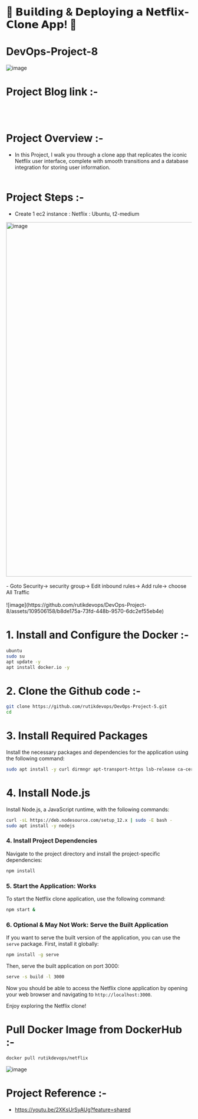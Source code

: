 # 🚀 𝗕𝘂𝗶𝗹𝗱𝗶𝗻𝗴 & 𝗗𝗲𝗽𝗹𝗼𝘆𝗶𝗻𝗴 𝗮 𝗡𝗲𝘁𝗳𝗹𝗶𝘅-𝗖𝗹𝗼𝗻𝗲 𝗔𝗽𝗽! 🚀
# DevOps-Project-8
![image](https://github.com/rutikdevops/DevOps-Project-8/assets/109506158/e0e5f808-2ab9-4185-b8ed-519c55073416)
# Project Blog link :-
<br></br>

# Project Overview :-
- In this Project, I walk you through a clone app that replicates the iconic Netflix user interface, complete with smooth transitions and a database integration for storing user information.
<br></br>

# Project Steps :-
- Create 1 ec2 instance : Netflix : Ubuntu, t2-medium
<img width="960" alt="image" src="https://github.com/rutikdevops/DevOps-Project-8/assets/109506158/ed82d619-c843-4065-8512-796d4be75637">
<br></br>
- Goto Security-> security group-> Edit inbound rules-> Add rule-> choose All Traffic
<br></br>
![image](https://github.com/rutikdevops/DevOps-Project-8/assets/109506158/b8de175a-73fd-448b-9570-6dc2ef55eb4e)



# 1. Install and Configure the Docker :-
```bash
ubuntu
sudo su
apt update -y
apt install docker.io -y
```


# 2. Clone the Github code :-
```bash
git clone https://github.com/rutikdevops/DevOps-Project-5.git
cd
```


# 3. Install Required Packages

Install the necessary packages and dependencies for the application using the following command:

```bash
sudo apt install -y curl dirmngr apt-transport-https lsb-release ca-certificates
```

# 4. Install Node.js

Install Node.js, a JavaScript runtime, with the following commands:

```bash
curl -sL https://deb.nodesource.com/setup_12.x | sudo -E bash -
sudo apt install -y nodejs
```

### 4. Install Project Dependencies

Navigate to the project directory and install the project-specific dependencies:

```bash
npm install
```

### 5. Start the Application: Works

To start the Netflix clone application, use the following command:

```bash
npm start &
```

### 6. Optional & May Not Work: Serve the Built Application

If you want to serve the built version of the application, you can use the `serve` package. First, install it globally:

```bash
npm install -g serve
```

Then, serve the built application on port 3000:

```bash
serve -s build -l 3000
```

Now you should be able to access the Netflix clone application by opening your web browser and navigating to `http://localhost:3000`.

Enjoy exploring the Netflix clone!



# Pull Docker Image from DockerHub :-
```bash
docker pull rutikdevops/netflix
```
![image](https://github.com/rutikdevops/DevOps-Project-8/assets/109506158/8e168aa8-00c0-4b94-9723-d775c3b9844c)


# Project Reference :-
- https://youtu.be/2XKsUrSyAUg?feature=shared
